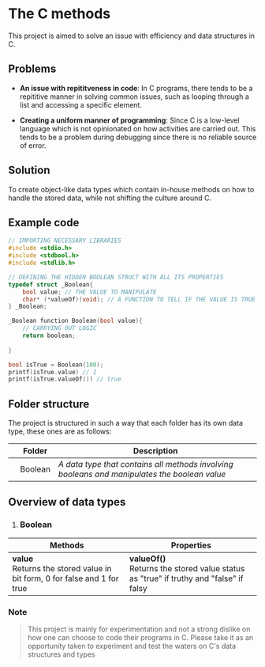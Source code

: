 # The C methods

This project is aimed to solve an issue with efficiency and data structures in C.

## Problems

- **An issue with repititveness in code**: In C programs, there tends to be a repititive manner in solving common issues, such as looping through a list and accessing a specific element.

- **Creating a uniform manner of programming**: Since C is a low-level language which is not opinionated on how activities are carried out. This tends to be a problem during debugging since there is no reliable source of error.

## Solution

To create object-like data types which contain in-house methods on how to handle the stored data, while not shifting the culture around C.

## Example code

```C
// IMPORTING NECESSARY LIBRARIES
#include <stdio.h>
#include <stdbool.h>
#include <stdlib.h>

// DEFINING THE HIDDEN BOOLEAN STRUCT WITH ALL ITS PROPERTIES
typedef struct _Boolean{
    bool value; // THE VALUE TO MANIPULATE
    char* (*valueOf)(void); // A FUNCTION TO TELL IF THE VALUE IS TRUE OR FALSE
} _Boolean;

_Boolean function Boolean(bool value){
    // CARRYING OUT LOGIC
    return boolean;
    
}

bool isTrue = Boolean(100);
printf(isTrue.value) // 1
printf(isTrue.valueOf()) // true
```

## Folder structure

The project is structured in such a way that each folder has its own data type, these ones are as follows:

|   | Folder  | Description                                                                                  |
|---|---------|----------------------------------------------------------------------------------------------|
|   | Boolean | *A data type that contains all methods involving booleans and manipulates the boolean value* |

## Overview of data types

1. ### Boolean

| Methods                                                                     | Properties                                                                                       |
|-----------------------------------------------------------------------------|--------------------------------------------------------------------------------------------------|
| **value**<br>  Returns the stored value in bit form, 0 for false and 1 for true | **valueOf()**<br>  Returns the stored value status as "true" if truthy and "false" if falsy |

### Note

> This project is mainly for experimentation and not a strong dislike on how one can choose to code their programs in C. Please take it as an opportunity taken to experiment and test the waters on C's data structures and types 

